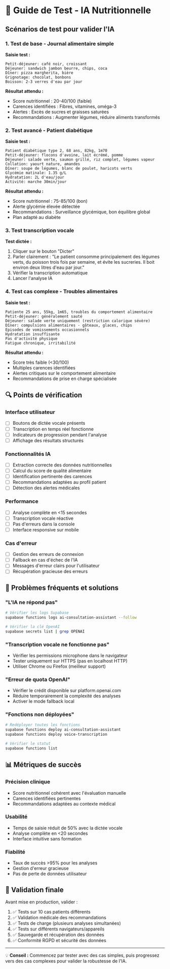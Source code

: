 # 🧪 Guide de Test - IA Nutritionnelle

## Scénarios de test pour valider l'IA

### 1. Test de base - Journal alimentaire simple

**Saisie test :**
```
Petit-déjeuner: café noir, croissant
Déjeuner: sandwich jambon beurre, chips, coca
Dîner: pizza margherita, bière
Grignotage: chocolat, bonbons
Boisson: 2-3 verres d'eau par jour
```

**Résultat attendu :**
- Score nutritionnel : 20-40/100 (faible)
- Carences identifiées : Fibres, vitamines, oméga-3
- Alertes : Excès de sucres et graisses saturées
- Recommandations : Augmenter légumes, réduire aliments transformés

### 2. Test avancé - Patient diabétique

**Saisie test :**
```
Patient diabétique type 2, 68 ans, 82kg, 1m70
Petit-déjeuner: flocons d'avoine, lait écrémé, pomme
Déjeuner: salade verte, saumon grillé, riz complet, légumes vapeur  
Collation: yaourt nature, amandes
Dîner: soupe de légumes, blanc de poulet, haricots verts
Glycémie matinale: 1.35 g/L
Hydratation: 2L d'eau/jour
Activité: marche 30min/jour
```

**Résultat attendu :**
- Score nutritionnel : 75-85/100 (bon)
- Alerte glycémie élevée détectée
- Recommandations : Surveillance glycémique, bon équilibre global
- Plan adapté au diabète

### 3. Test transcription vocale

**Test dictée :**
1. Cliquer sur le bouton "Dicter"
2. Parler clairement : "Le patient consomme principalement des légumes verts, du poisson trois fois par semaine, et évite les sucreries. Il boit environ deux litres d'eau par jour."
3. Vérifier la transcription automatique
4. Lancer l'analyse IA

### 4. Test cas complexe - Troubles alimentaires

**Saisie test :**
```
Patiente 25 ans, 55kg, 1m65, troubles du comportement alimentaire
Petit-déjeuner: généralement sauté
Déjeuner: salade verte uniquement (restriction calorique sévère)
Dîner: compulsions alimentaires - gâteaux, glaces, chips
Episodes de vomissements occasionnels
Hydratation insuffisante
Pas d'activité physique
Fatigue chronique, irritabilité
```

**Résultat attendu :**
- Score très faible (<30/100)
- Multiples carences identifiées
- Alertes critiques sur le comportement alimentaire
- Recommandations de prise en charge spécialisée

## 🔍 Points de vérification

### Interface utilisateur
- [ ] Boutons de dictée vocale présents
- [ ] Transcription en temps réel fonctionne
- [ ] Indicateurs de progression pendant l'analyse
- [ ] Affichage des résultats structurés

### Fonctionnalités IA
- [ ] Extraction correcte des données nutritionnelles
- [ ] Calcul du score de qualité alimentaire
- [ ] Identification pertinente des carences
- [ ] Recommandations adaptées au profil patient
- [ ] Détection des alertes médicales

### Performance
- [ ] Analyse complète en <15 secondes
- [ ] Transcription vocale réactive
- [ ] Pas d'erreurs dans la console
- [ ] Interface responsive sur mobile

### Cas d'erreur
- [ ] Gestion des erreurs de connexion
- [ ] Fallback en cas d'échec de l'IA
- [ ] Messages d'erreur clairs pour l'utilisateur
- [ ] Récupération gracieuse des erreurs

## 🚨 Problèmes fréquents et solutions

### "L'IA ne répond pas"
```bash
# Vérifier les logs Supabase
supabase functions logs ai-consultation-assistant --follow

# Vérifier la clé OpenAI
supabase secrets list | grep OPENAI
```

### "Transcription vocale ne fonctionne pas"
- Vérifier les permissions microphone dans le navigateur
- Tester uniquement sur HTTPS (pas en localhost HTTP)
- Utiliser Chrome ou Firefox (meilleur support)

### "Erreur de quota OpenAI" 
- Vérifier le crédit disponible sur platform.openai.com
- Réduire temporairement la complexité des analyses
- Activer le mode fallback local

### "Fonctions non déployées"
```bash
# Redéployer toutes les fonctions
supabase functions deploy ai-consultation-assistant
supabase functions deploy voice-transcription

# Vérifier le statut
supabase functions list
```

## 📊 Métriques de succès

### Précision clinique
- Score nutritionnel cohérent avec l'évaluation manuelle
- Carences identifiées pertinentes 
- Recommandations adaptées au contexte médical

### Usabilité
- Temps de saisie réduit de 50% avec la dictée vocale
- Analyse complète en <20 secondes
- Interface intuitive sans formation

### Fiabilité
- Taux de succès >95% pour les analyses
- Gestion d'erreur gracieuse
- Pas de perte de données utilisateur

## 🎯 Validation finale

Avant mise en production, valider :
1. ✅ Tests sur 10 cas patients différents
2. ✅ Validation médicale des recommandations
3. ✅ Tests de charge (plusieurs analyses simultanées)
4. ✅ Tests sur différents navigateurs/appareils
5. ✅ Sauvegarde et récupération des données
6. ✅ Conformité RGPD et sécurité des données

---

💡 **Conseil :** Commencez par tester avec des cas simples, puis progressez vers des cas complexes pour valider la robustesse de l'IA.
